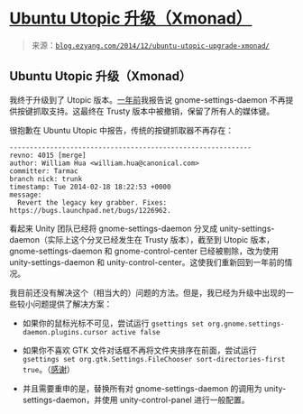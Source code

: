 <!--yml

category: 未分类

date: 2024-07-01 18:17:11

-->

# [Ubuntu Utopic 升级（Xmonad）](http://blog.ezyang.com/2014/12/ubuntu-utopic-upgrade-xmonad/)

> 来源：[`blog.ezyang.com/2014/12/ubuntu-utopic-upgrade-xmonad/`](http://blog.ezyang.com/2014/12/ubuntu-utopic-upgrade-xmonad/)

## Ubuntu Utopic 升级（Xmonad）

我终于升级到了 Utopic 版本。[一年前](http://blog.ezyang.com/2013/10/xmonad-and-media-keys-on-saucy/)我报告说 gnome-settings-daemon 不再提供按键抓取支持。这最终在 Trusty 版本中被撤销，保留了所有人的媒体键。

很抱歉在 Ubuntu Utopic 中报告，传统的按键抓取器不再存在：

```
------------------------------------------------------------
revno: 4015 [merge]
author: William Hua <william.hua@canonical.com>
committer: Tarmac
branch nick: trunk
timestamp: Tue 2014-02-18 18:22:53 +0000
message:
  Revert the legacy key grabber. Fixes: https://bugs.launchpad.net/bugs/1226962.

```

看起来 Unity 团队已经将 gnome-settings-daemon 分叉成 unity-settings-daemon（实际上这个分叉已经发生在 Trusty 版本），截至到 Utopic 版本，gnome-settings-daemon 和 gnome-control-center 已经被剔除，改为使用 unity-settings-daemon 和 unity-control-center。这使我们重新回到一年前的情况。

我目前还没有解决这个（相当大的）问题的方法。但是，我已经为升级中出现的一些较小问题提供了解决方案：

+   如果你的鼠标光标不可见，尝试运行 `gsettings set org.gnome.settings-daemon.plugins.cursor active false`

+   如果你不喜欢 GTK 文件对话框不再将文件夹排序在前面，尝试运行 `gsettings set org.gtk.Settings.FileChooser sort-directories-first true`。（[感谢](http://gexperts.com/wp/gnome-3-12-filesnautilus-sort-folders-before-files-issues/)）

+   并且需要重申的是，替换所有对 gnome-settings-daemon 的调用为 unity-settings-daemon，并使用 unity-control-panel 进行一般配置。
